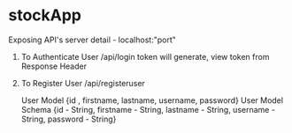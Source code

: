 # stockApp
Exposing API's
server detail - localhost:"port"
1. To Authenticate User
  /api/login
token will generate, view token from Response Header
2. To Register User
   /api/registeruser

   User Model {id , firstname, lastname, username, password}
   User Model Schema {id - String, firstname - String, lastname - String, username - String, password - String}
    

